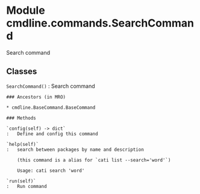 Module cmdline.commands.SearchCommand
=====================================
Search command

Classes
-------

`SearchCommand()`
:   Search command

    ### Ancestors (in MRO)

    * cmdline.BaseCommand.BaseCommand

    ### Methods

    `config(self) ‑> dict`
    :   Define and config this command

    `help(self)`
    :   search between packages by name and description
        
        (this command is a alias for `cati list --search='word'`)
        
        Usage: cati search 'word'

    `run(self)`
    :   Run command
